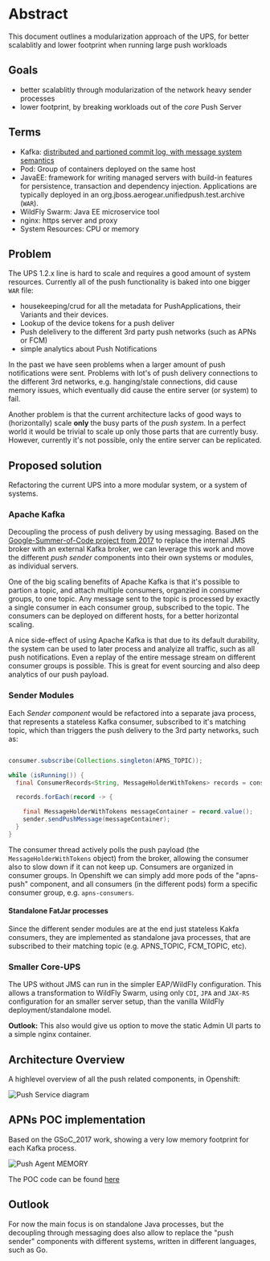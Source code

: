 # Abstract

This document outlines a modularization approach of the UPS, for better scalablitly and lower footprint when running large push workloads

## Goals

* better scalablitly through modularization of the network heavy sender processes
* lower footprint, by breaking workloads out of the _core_ Push Server 

## Terms

 - Kafka: [distributed and partioned commit log, with message system semantics](https://speakerdeck.com/matzew/eclipse-microprofile-and-apache-kafka?slide=9)
 - Pod: Group of containers deployed on the same host
 - JavaEE: framework for writing managed servers with build-in features for persistence, transaction and dependency injection. Applications are typically deployed in an org.jboss.aerogear.unifiedpush.test.archive (`WAR`).
 - WildFly Swarm: Java EE microservice tool
 - nginx: https server and proxy 
 - System Resources: CPU or memory

## Problem

The UPS 1.2.x line is hard to scale and requires a good amount of system resources. Currently all of the push functionality is baked into one bigger `WAR` file:
 - housekeeping/crud for all the metadata for PushApplications, their Variants and their devices.
 - Lookup of the device tokens for a push deliver
 - Push delelivery to the different 3rd party push networks (such as APNs or FCM)
 - simple analytics about Push Notifications

In the past we have seen problems when a larger amount of push notifications were sent. Problems with lot's of push delivery connections to the different 3rd networks, e.g. hanging/stale connections, did cause memory issues, which eventually did cause the entire server (or system) to fail.

Another problem is that the current architecture lacks of good ways to (horizontally) scale **only** the busy parts of the _push system_. In a perfect world it would be trivial to scale up only those parts that are currently busy. However, currently it's not possible, only the entire server can be replicated.

## Proposed solution

Refactoring the current UPS into a more modular system, or a system of systems.

### Apache Kafka

Decoupling the process of push delivery by using messaging. Based on the [Google-Summer-of-Code project from 2017](https://github.com/aerogear/aerogear-unifiedpush-server/tree/GSOC_2017_kafka) to replace the internal JMS broker with an external Kafka broker, we can leverage this work and move the different _push sender_ components into their own systems or modules, as individual servers.

One of the big scaling benefits of Apache Kafka is that it's possible to partion a topic, and attach multiple consumers, organzied in consumer groups, to one topic. 
Any message sent to the topic is processed by exactly a single consumer in each consumer group, subscribed to the topic. The consumers can be deployed on different hosts, for a better horizontal scaling. 

A nice side-effect of using Apache Kafka is that due to its default durability, the system can be used to later process and analyize all traffic, such as all push notifications. Even a replay of the entire message stream on different consumer groups is possible. This is great for event sourcing and also deep analytics of our push payload.

### Sender Modules

Each _Sender component_ would be refactored into a separate java process, that represents a stateless Kafka consumer, subscribed to it's matching topic, which than triggers the push delivery to the 3rd party networks, such as:

```java

consumer.subscribe(Collections.singleton(APNS_TOPIC));

while (isRunning()) {
  final ConsumerRecords<String, MessageHolderWithTokens> records = consumer.poll(...);

  records.forEach(record -> {

    final MessageHolderWithTokens messageContainer = record.value();
    sender.sendPushMessage(messageContainer);
  }
}
```

The consumer thread actively polls the push payload (the `MessageHolderWithTokens` object) from the broker, allowing the consumer also to slow down if it can not keep up. Consumers are organized in consumer groups. In Openshift we can simply add more pods of the "apns-push" component, and all consumers (in the different pods) form a specific consumer group, e.g. `apns-consumers`. 

#### Standalone FatJar processes

Since the different sender modules are at the end just stateless Kakfa consumers, they are implemented as standalone java processes, that are subscribed to their matching topic (e.g. APNS_TOPIC, FCM_TOPIC, etc). 

### Smaller Core-UPS

The UPS without JMS can run in the simpler EAP/WildFly configuration. This allows a transformation to WildFly Swarm, using only `CDI`, `JPA` and `JAX-RS` configuration for an smaller server setup, than the vanilla WildFly deployment/standalone model. 

__Outlook:__ This also would give us option to move the static Admin UI parts to a simple nginx container. 

## Architecture Overview

A highlevel overview of all the push related components, in Openshift:

![Push Service diagram](./push_arch.png)

## APNs POC implementation

Based on the GSoC_2017 work, showing a very low memory footprint for each Kafka process.

![Push Agent MEMORY](https://user-images.githubusercontent.com/157646/35808591-9393ec6c-0a86-11e8-9b6f-f138fe0a5691.png)


The POC code can be found [here](https://github.com/aerogear/aerogear-unifiedpush-server/pull/964)

## Outlook

For now the main focus is on standalone Java processes, but the decoupling through messaging does also allow to replace the "push sender" components with different systems, written in different languages, such as Go.

